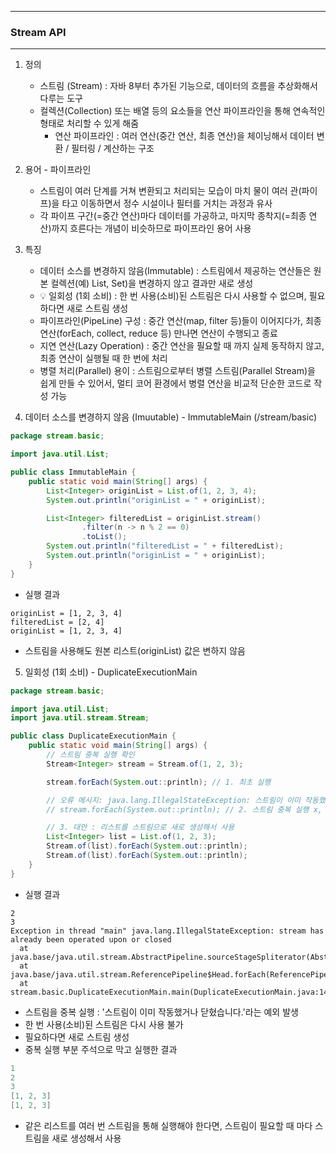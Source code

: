 -----
### Stream API
-----
1. 정의
   - 스트림 (Stream) : 자바 8부터 추가된 기능으로, 데이터의 흐름을 추상화해서 다루는 도구
   - 컬렉션(Collection) 또는 배열 등의 요소들을 연산 파이프라인을 통해 연속적인 형태로 처리할 수 있게 해줌
     + 연산 파이프라인 : 여러 연산(중간 연산, 최종 연산)을 체이닝해서 데이터 변환 / 필터링 / 계산하는 구조

2. 용어 - 파이프라인
   - 스트림이 여러 단계를 거쳐 변환되고 처리되는 모습이 마치 물이 여러 관(파이프)을 타고 이동하면서 정수 시설이나 필터를 거치는 과정과 유사
   - 각 파이프 구간(=중간 연산)마다 데이터를 가공하고, 마지막 종착지(=최종 연산)까지 흐른다는 개념이 비슷하므로 파이프라인 용어 사용

3. 특징
   - 데이터 소스를 변경하지 않음(Immutable) : 스트림에서 제공하는 연산들은 원본 컬렉션(예) List, Set)을 변경하지 않고 결과만 새로 생성
   - 💡 일회성 (1회 소비) : 한 번 사용(소비)된 스트림은 다시 사용할 수 없으며, 필요하다면 새로 스트림 생성
   - 파이프라인(PipeLine) 구성 : 중간 연산(map, filter 등)들이 이어지다가, 최종 연산(forEach, collect, reduce 등) 만나면 연산이 수행되고 종료
   - 지연 연산(Lazy Operation) : 중간 연산을 필요할 때 까지 실제 동작하지 않고, 최종 연산이 실행될 때 한 번에 처리
   - 병렬 처리(Parallel) 용이 : 스트림으로부터 병렬 스트림(Parallel Stream)을 쉽게 만들 수 있어서, 멀티 코어 환경에서 병렬 연산을 비교적 단순한 코드로 작성 가능

4. 데이터 소스를 변경하지 않음 (Imuutable) - ImmutableMain (/stream/basic)
```java
package stream.basic;

import java.util.List;

public class ImmutableMain {
    public static void main(String[] args) {
        List<Integer> originList = List.of(1, 2, 3, 4);
        System.out.println("originList = " + originList);

        List<Integer> filteredList = originList.stream()
                .filter(n -> n % 2 == 0)
                .toList();
        System.out.println("filteredList = " + filteredList);
        System.out.println("originList = " + originList);
    }
}
```
  - 실행 결과
```
originList = [1, 2, 3, 4]
filteredList = [2, 4]
originList = [1, 2, 3, 4]
```

  - 스트림을 사용해도 원본 리스트(originList) 값은 변하지 않음

5. 일회성 (1회 소비) - DuplicateExecutionMain
```java
package stream.basic;

import java.util.List;
import java.util.stream.Stream;

public class DuplicateExecutionMain {
    public static void main(String[] args) {
        // 스트림 중복 실행 확인
        Stream<Integer> stream = Stream.of(1, 2, 3);

        stream.forEach(System.out::println); // 1. 최초 실행

        // 오류 메시지: java.lang.IllegalStateException: 스트림이 이미 작동했거나 닫힘
        // stream.forEach(System.out::println); // 2. 스트림 중복 실행 x, 주석을 풀고 실행하면 예외 발생

        // 3. 대안 : 리스트를 스트림으로 새로 생성해서 사용
        List<Integer> list = List.of(1, 2, 3);
        Stream.of(list).forEach(System.out::println);
        Stream.of(list).forEach(System.out::println);
    }
}
```
  - 실행 결과
```
2
3
Exception in thread "main" java.lang.IllegalStateException: stream has already been operated upon or closed
  at java.base/java.util.stream.AbstractPipeline.sourceStageSpliterator(AbstractPipeline.java:279)
  at java.base/java.util.stream.ReferencePipeline$Head.forEach(ReferencePipeline.java:762)
  at stream.basic.DuplicateExecutionMain.main(DuplicateExecutionMain.java:14)
```

  - 스트림을 중복 실행 : '스트림이 이미 작동했거나 닫혔습니다.'라는 예외 발생
  - 한 번 사용(소비)된 스트림은 다시 사용 불가
  - 필요하다면 새로 스트림 생성
  - 중복 실행 부분 주석으로 막고 실행한 결과
```java
1
2
3
[1, 2, 3]
[1, 2, 3]
```
  - 같은 리스트를 여러 번 스트림을 통해 실행해야 한다면, 스트림이 필요할 때 마다 스트림을 새로 생성해서 사용
